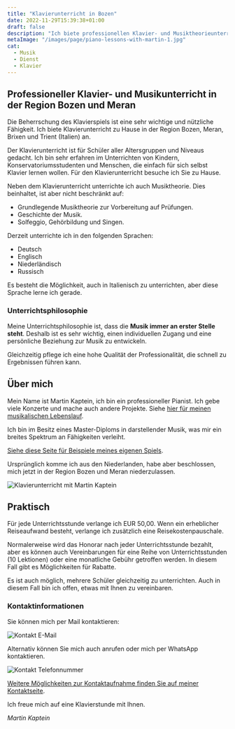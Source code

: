 ```yaml
---
title: "Klavierunterricht in Bozen"
date: 2022-11-29T15:39:38+01:00
draft: false
description: "Ich biete professionellen Klavier- und Musiktheorieunterricht in der Umgebung von Bozen, Meran, Brixen und Trient an. Mein Unterricht ist für Menschen jeden Alters, jeden Niveaus und jeder Vorbildung geeignet."
metaImage: "/images/page/piano-lessons-with-martin-1.jpg" 
cat:
  - Musik
  - Dienst
  - Klavier
---
```

## Professioneller Klavier- und Musikunterricht in der Region Bozen und Meran

Die Beherrschung des Klavierspiels ist eine sehr wichtige und nützliche Fähigkeit.
Ich biete Klavierunterricht zu Hause in der Region Bozen, Meran, Brixen und Trient (Italien) an.

Der Klavierunterricht ist für Schüler aller Altersgruppen und Niveaus gedacht.
Ich bin sehr erfahren im Unterrichten von Kindern, Konservatoriumsstudenten und Menschen, die einfach für sich selbst Klavier lernen wollen.
Für den Klavierunterricht besuche ich Sie zu Hause.

Neben dem Klavierunterricht unterrichte ich auch Musiktheorie.
Dies beinhaltet, ist aber nicht beschränkt auf:

- Grundlegende Musiktheorie zur Vorbereitung auf Prüfungen.
- Geschichte der Musik.
- Solfeggio, Gehörbildung und Singen.

Derzeit unterrichte ich in den folgenden Sprachen:

- Deutsch
- Englisch
- Niederländisch
- Russisch

Es besteht die Möglichkeit, auch in Italienisch zu unterrichten, aber diese Sprache lerne ich gerade.

### Unterrichtsphilosophie

Meine Unterrichtsphilosophie ist, dass die **Musik immer an erster Stelle steht**.
Deshalb ist es sehr wichtig, einen individuellen Zugang und eine persönliche Beziehung zur Musik zu entwickeln.

Gleichzeitig pflege ich eine hohe Qualität der Professionalität, die schnell zu Ergebnissen führen kann.

## Über mich

Mein Name ist Martin Kaptein, ich bin ein professioneller Pianist.
Ich gebe viele Konzerte und mache auch andere Projekte.
Siehe [hier für meinen musikalischen Lebenslauf](/music/).

Ich bin im Besitz eines Master-Diploms in darstellender Musik, was mir ein breites Spektrum an Fähigkeiten verleiht.

[Siehe diese Seite für Beispiele meines eigenen Spiels](/media/).

Ursprünglich komme ich aus den Niederlanden, habe aber beschlossen, mich jetzt in der Region Bozen und Meran niederzulassen.

![Klavierunterricht mit Martin Kaptein](/images/page/piano-lessons-with-martin-1.jpg)

## Praktisch

Für jede Unterrichtsstunde verlange ich EUR 50,00.
Wenn ein erheblicher Reiseaufwand besteht, verlange ich zusätzlich eine Reisekostenpauschale.

Normalerweise wird das Honorar nach jeder Unterrichtsstunde bezahlt, aber es können auch Vereinbarungen für eine Reihe von Unterrichtsstunden (10 Lektionen) oder eine monatliche Gebühr getroffen werden.
In diesem Fall gibt es Möglichkeiten für Rabatte.

Es ist auch möglich, mehrere Schüler gleichzeitig zu unterrichten.
Auch in diesem Fall bin ich offen, etwas mit Ihnen zu vereinbaren.

### Kontaktinformationen

Sie können mich per Mail kontaktieren:

![Kontakt E-Mail](/images/cd.jpg)

Alternativ können Sie mich auch anrufen oder mich per WhatsApp kontaktieren.

![Kontakt Telefonnummer](/images/pn.jpg)

[Weitere Möglichkeiten zur Kontaktaufnahme finden Sie auf meiner Kontaktseite](/kontakt/).

Ich freue mich auf eine Klavierstunde mit Ihnen.

*Martin Kaptein*
